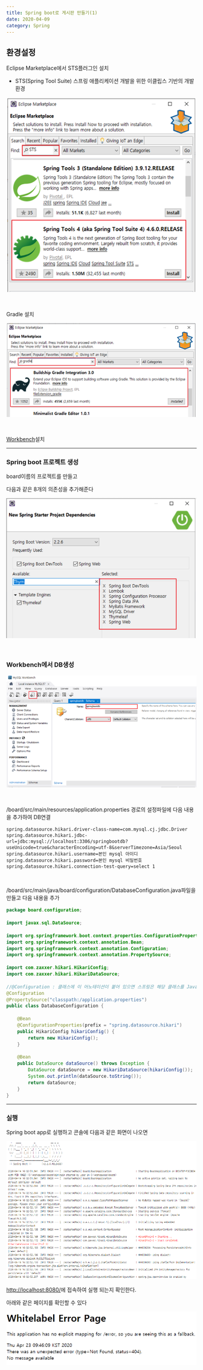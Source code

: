```yaml
---
title: Spring boot로 게시판 만들기(1)
date: 2020-04-09
category: Spring
---
```

## 환경설정

Eclipse Marketplace에서 STS플러그인 설치

* STS(Spring Tool Suite) 스프링 애플리케이션 개발을 위한 이클립스 기반의 개발 환경

![image-20200423091554578](image-20200423091554578.png)



<br/>

Gradle 설치

![image-20200423092346518](image-20200423092346518.png)

<br/>

[Workbench](https://dev.mysql.com/downloads/workbench/)설치 

---

### Spring boot 프로젝트 생성

board이름의 프로젝트를 만들고

다음과 같은 8개의 의존성을 추가해준다

![image-20200423092941181](image-20200423092941181.png)

<br/>

### Workbench에서 DB생성

![image-20200423093114338](image-20200423093114338.png)

<br/>

/board/src/main/resources/application.properties 경로의 설정파일에 다음 내용을 추가하여 DB연결

```properties
spring.datasource.hikari.driver-class-name=com.mysql.cj.jdbc.Driver
spring.datasource.hikari.jdbc-url=jdbc:mysql://localhost:3306/springbootdb?useUnicode=true&characterEncoding=utf-8&serverTimezone=Asia/Seoul
spring.datasource.hikari.username=본인 mysql 아이디
spring.datasource.hikari.password=본인 mysql 비밀번호
spring.datasource.hikari.connection-test-query=select 1
```

<br/>

/board/src/main/java/board/configuration/DatabaseConfiguration.java파일을 만들고 다음 내용을 추가

```java
package board.configuration;

import javax.sql.DataSource;

import org.springframework.boot.context.properties.ConfigurationProperties;
import org.springframework.context.annotation.Bean;
import org.springframework.context.annotation.Configuration;
import org.springframework.context.annotation.PropertySource;

import com.zaxxer.hikari.HikariConfig;
import com.zaxxer.hikari.HikariDataSource;

//@Configuration : 클래스에 이 어노테이션이 붙어 있으면 스프링은 해당 클래스를 Java config로 간주한다.
@Configuration
@PropertySource("classpath:/application.properties")
public class DatabaseConfiguration {

	@Bean
	@ConfigurationProperties(prefix = "spring.datasource.hikari")
	public HikariConfig hikariConfig() {
		return new HikariConfig();
	}

	@Bean
	public DataSource dataSource() throws Exception {
		DataSource dataSource = new HikariDataSource(hikariConfig());
		System.out.println(dataSource.toString());
		return dataSource;
	}
}
```

---

### 실행

Spring boot app로 실행하고 콘솔에 다음과 같은 화면이 나오면

![image-20200423093953923](image-20200423093953923.png)

[http://localhost:8080/](http://localhost:8080/)에 접속하여 실행 되는지 확인한다.

아래와 같은 페이지를 확인할 수 있다

![image-20200423094631518](image-20200423094631518.png)